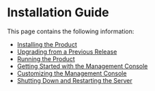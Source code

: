 # Installation Guide

This page contains the following information:

-   [Installing the Product](_Installing_the_Product_)
-   [Upgrading from a Previous
    Release](_Upgrading_from_a_Previous_Release_)
-   [Running the Product](_Running_the_Product_)
-   [Getting Started with the Management
    Console](../../setup/getting-started-with-the-management-console)
-   [Customizing the Management
    Console](_Customizing_the_Management_Console_)
-   [Shutting Down and Restarting the
    Server](_Shutting_Down_and_Restarting_the_Server_)

  
